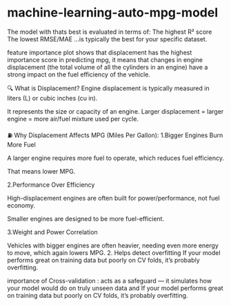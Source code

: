 # machine-learning-auto-mpg-model

The model with thats best is evaluated in terms of:
The highest R² score   
The lowest RMSE/MAE 
…is typically the best for your specific dataset.

feature importance plot shows that displacement has the highest importance score in predicting mpg, it means that changes in engine displacement (the total volume of all the cylinders in an engine) have a strong impact on the fuel efficiency of the vehicle.


🔍 What is Displacement?
Engine displacement is typically measured in liters (L) or cubic inches (cu in).

It represents the size or capacity of an engine.
Larger displacement = larger engine = more air/fuel mixture used per cycle.

⛽ Why Displacement Affects MPG (Miles Per Gallon):
1.Bigger Engines Burn More Fuel

A larger engine requires more fuel to operate, which reduces fuel efficiency.

That means lower MPG.

2.Performance Over Efficiency

High-displacement engines are often built for power/performance, not fuel economy.

Smaller engines are designed to be more fuel-efficient.

3.Weight and Power Correlation

Vehicles with bigger engines are often heavier, needing even more energy to move, which again lowers MPG.
2. Helps detect overfitting
If your model performs great on training data but poorly on CV folds, it’s probably overfitting.

importance of Cross-validation : acts as a safeguard — it simulates how your model would do on truly unseen data  and  If your model performs great on training data but poorly on CV folds, it’s probably overfitting.
